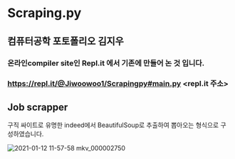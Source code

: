 # Scraping.py

## 컴퓨터공학 포토폴리오 김지우
### 온라인compiler site인 Repl.it 에서 기존에 만들어 논 것 입니다.
### https://repl.it/@Jiwoowoo1/Scrapingpy#main.py <repl.it 주소>

## Job scrapper

구직 싸이트로 유명한 indeed에서 BeautifulSoup로 추출하여 뽑아오는 형식으로 구성하였습니다.
   
![2021-01-12 11-57-58 mkv_000002750](https://user-images.githubusercontent.com/60593969/104438158-05480b00-55d3-11eb-8465-e09c651e8349.gif)


